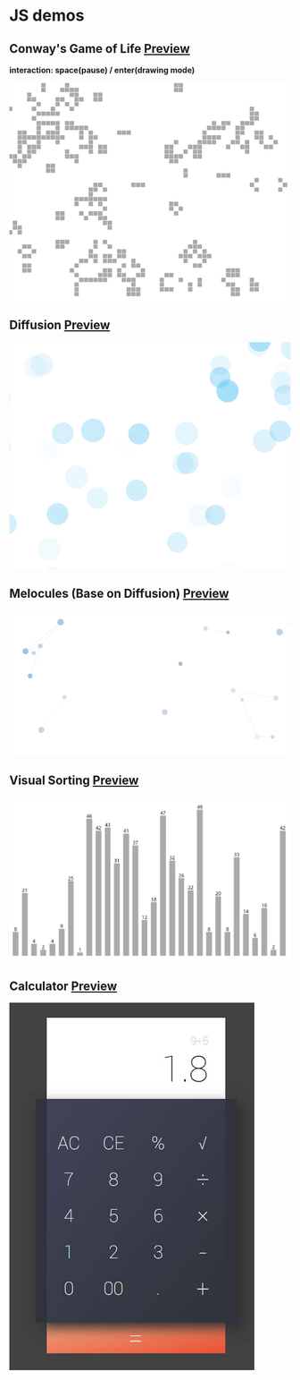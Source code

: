 # JS demos

## Conway's Game of Life [Preview](http://zhang2333.github.io/js-playthings/js/src/conway-life/index.html)

**interaction: space(pause) / enter(drawing mode)**

![](https://raw.githubusercontent.com/zhang2333/js-playthings/gh-pages/js/screenshots/conway-game-of-life.png)

## Diffusion [Preview](http://zhang2333.github.io/js-playthings/js/src/diffusion/index.html)

![](https://raw.githubusercontent.com/zhang2333/js-playthings/gh-pages/js/screenshots/diffusion.png)

## Melocules (Base on Diffusion) [Preview](http://zhang2333.github.io/js-playthings/js/src/melocules/index.html)

![](https://raw.githubusercontent.com/zhang2333/js-playthings/gh-pages/js/screenshots/melocules.png)

## Visual Sorting [Preview](http://zhang2333.github.io/js-playthings/js/src/visual-sorting.html)

![](https://raw.githubusercontent.com/zhang2333/js-playthings/gh-pages/js/screenshots/visual-sorting.png)

## Calculator [Preview](http://zhang2333.github.io/js-playthings/js/src/calculator.html)

![](https://raw.githubusercontent.com/zhang2333/js-playthings/gh-pages/js/screenshots/calculator.jpg)
